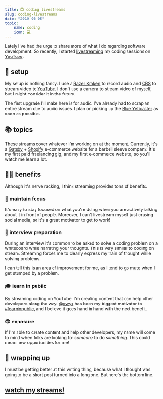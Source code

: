 ```yaml
---
title: 📺 coding livestreams
slug: coding-livestreams
date: "2019-03-05"
topic:
    name: coding
    icon: 💻
---
```


Lately I've had the urge to share more of what I do regarding software development. So recently, I started [livestreaming][1] my coding sessions on [YouTube][2].

## 🎤 setup

My setup is nothing fancy. I use a [Razer Kraken][3] to record audio and [OBS][4] to stream video to [YouTube][2]. I don't use a camera to stream video of myself, but I might consider it in the future.

The first upgrade I'll make here is for audio. I've already had to scrap an entire stream due to audio issues. I plan on picking up the [Blue Yeticaster][5] as soon as possible.

## 📚 topics

These streams cover whatever I'm working on at the moment. Currently, it's a [Gatsby][6] + [Shopify][7] e-commerce website for a barbell sleeve company. It's my first paid freelancing gig, and my first e-commerce website, so you'll watch me learn a lot.

## 👍🏼 benefits

Although it's nerve racking, I think streaming provides tons of benefits.

### 🎯 maintain focus

It's easy to stay focused on what you're doing when you are actively talking about it in front of people. Moreover, I can't livestream myself just crusing social media, so it's a great motivator to get to work!

### 👔 interview preparation

During an interview it's common to be asked to solve a coding problem on a whiteboard while narrating your thoughts. This is very similar to coding on stream. Streaming forces me to clearly express my train of thought while solving problems.

I can tell this is an area of improvement for me, as I tend to go mute when I get stumped by a problem.

### 🎓 learn in public

By streaming coding on YouTube, I'm creating content that can help other developers along the way. [@swyx][8] has been my biggest motivator to [#learninpublic][9], and I believe it goes hand in hand with the next benefit.

### 😎 exposure

If I'm able to create content and help other developers, my name will come to mind when folks are looking for _someone_ to do _something_. This could mean new opportunities for me!

## 🎁 wrapping up

I must be getting better at this writing thing, because what I thought was going to be a short post turned into a long one. But here's the bottom line.

## [watch my streams!][1]

[1]: https://www.youtube.com/playlist?list=PL6Mu1AMmTL-uMkwOvZ5_Ytbu9qQ5SQSrc
[2]: https://www.youtube.com/bradgarropy
[3]: https://www.razer.com/Gaming-Audio/Razer-Kraken-Pro-V2-/p/RZ04-02050900-R3M1
[4]: https://obsproject.com
[5]: https://www.bluedesigns.com/products/yeticaster/
[6]: https://www.gatsbyjs.org
[7]: https://www.shopify.com
[8]: https://twitter.com/swyx
[9]: https://twitter.com/hashtag/learninpublic
